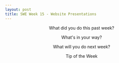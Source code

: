 ```yaml
---
layout: post
title: SWE Week 15 - Website Presentations
---
```


<p align="center"> What did you do this past week? </p>

<p align="center"> What's in your way? </p>

<p align="center"> What will you do next week? </p>

<p align="center"> Tip of the Week </p>
